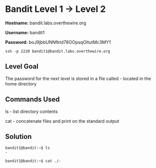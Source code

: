 # Bandit Level 1 → Level 2

**Hostname:** bandit.labs.overthewire.org

**Username:** bandit1

**Password:** boJ9jbbUNNfktd78OOpsqOltutMc3MY1

```
ssh -p 2220 bandit1@bandit.labs.overthewire.org
```

## Level Goal

The password for the next level is stored in a file called - located in the home directory

## Commands Used

ls - list directory contents

cat - concatenate files and print on the standard output

## Solution

```
bandit1@bandit:~$ ls
-
```
```
bandit1@bandit:~$ cat ./-
```
